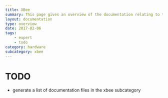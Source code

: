 ```yaml
---
title: XBee
summary: This page gives an overview of the documentation relating to the XBee.
layout: documentation
type: overview
date: 2017-02-06
tags: 
    - expert
    - todo
category: hardware
subcategory: xbee
---
```


# TODO

- generate a list of documentation files in the xbee subcategory
